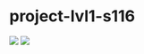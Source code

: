 # project-lvl1-s116

<a href="https://codeclimate.com/github/codeclimate/codeclimate"><img src="https://codeclimate.com/github/aenglisc/project-lvl1-s116/badges/gpa.svg" /></a> <a href="https://codeclimate.com/github/codeclimate/codeclimate"><img src="https://codeclimate.com/github/aenglisc/project-lvl1-s116/badges/issue_count.svg" /></a>

